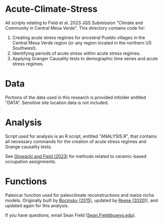 # Acute-Climate-Stress
All scripts relating to Field et al. 2023 JQS Submission "Climate and Community in Central Mesa Verde".
This directory contains code for: 
1. Creating acute stress regimes for ancestral Pueblo villages in the Central Mesa Verde region (or any region located in the northern US Southwest).
2. Identifying periods of acute stress within acute stress regimes.
3. Applying Granger Causality tests to demographic time series and acute stress regimes.

# Data
Portions of the data used in this research is provided infolder entitled "DATA". Sensitive site location data is not included.

# Analysis 
Script used for analysis is an R script, entitled "ANALYSIS.R", that contains all necessary commands for the creation of acute stress regimes and Grange causality tests. 

See [Glowacki and Field (2023)](https://github.com/sfield2/NSJ-MV-CeramicSeriation) for methods related to ceramic-based occupation assignments.

# Functions
Paleocar function used for paleoclimate reconstructions and maize niche models. Originally built by [Bocinsky (2015)](https://github.com/bocinsky/paleocar), updated by [Reese (2020)](https://github.com/kmreese-io/Reese_2020-JASR/tree/master/FUNCTIONS)), and updated again for this analysis. 



If you have questions, email Sean Field (Sean.Field@uwyo.edu).
